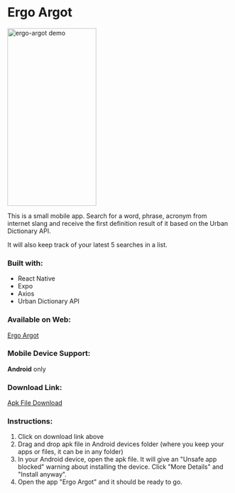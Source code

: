 # Ergo Argot

<img src="./assets/ergo-argot-demo.gif" width="200" height="400" alt="ergo-argot demo">

This is a small mobile app. Search for a word, phrase, acronym from internet slang and receive the first definition result of it based on the Urban Dictionary API.

It will also keep track of your latest 5 searches in a list.

### Built with:
- React Native
- Expo
- Axios
- Urban Dictionary API

### Available on Web:
[Ergo Argot](https://ergo-argot.netlify.app/)

### Mobile Device Support:
**Android** only

### Download Link:
[Apk File Download](https://expo.dev/artifacts/eas/rnHVM357fgiaNs99FLTqDC.apk)


### Instructions:
1. Click on download link above
2. Drag and drop apk file in Android devices folder (where you keep your apps or files, it can be in any folder)
3. In your Android device, open the apk file. It will give an "Unsafe app blocked" warning about installing the device. Click "More Details" and "Install anyway".
4. Open the app "Ergo Argot" and it should be ready to go.